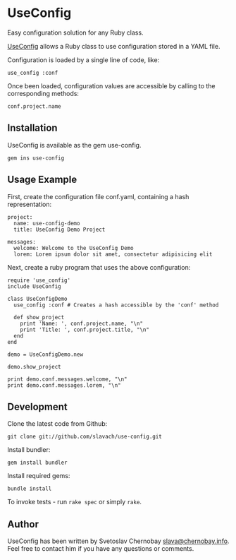 # UseConfig

Easy configuration solution for any Ruby class.

[UseConfig](https://github.com/slavach/use-config) allows a Ruby class to use
configuration stored in a YAML file.

Configuration is loaded by a single line of code, like:

    use_config :conf

Once been loaded, configuration values are accessible by calling to the
corresponding methods:

    conf.project.name

## Installation

UseConfig is available as the gem use-config.

    gem ins use-config

## Usage Example

First, create the configuration file conf.yaml, containing a hash
representation:

    project:
      name: use-config-demo
      title: UseConfig Demo Project

    messages:
      welcome: Welcome to the UseConfig Demo
      lorem: Lorem ipsum dolor sit amet, consectetur adipisicing elit

Next, create a ruby program that uses the above configuration:

    require 'use_config'
    include UseConfig

    class UseConfigDemo
      use_config :conf # Creates a hash accessible by the 'conf' method

      def show_project
        print 'Name: ', conf.project.name, "\n"
        print 'Title: ', conf.project.title, "\n"
      end
    end

    demo = UseConfigDemo.new

    demo.show_project

    print demo.conf.messages.welcome, "\n"
    print demo.conf.messages.lorem, "\n"

## Development

Clone the latest code from Github:

    git clone git://github.com/slavach/use-config.git

Install bundler:

    gem install bundler

Install required gems:

    bundle install

To invoke tests - run `rake spec` or simply `rake`.

## Author

UseConfig has been written by Svetoslav Chernobay <slava@chernobay.info>.
Feel free to contact him if you have any questions or comments.

